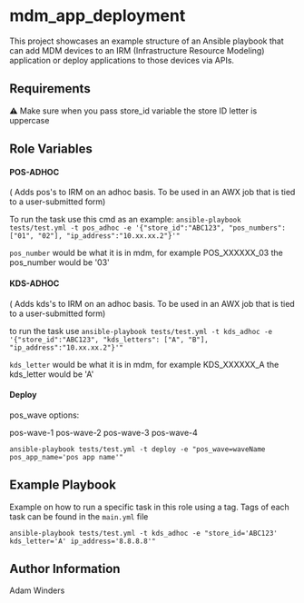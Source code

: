 # mdm_app_deployment
This project showcases an example structure of an Ansible playbook that can add MDM devices to an IRM (Infrastructure Resource Modeling) application or deploy applications to those devices via APIs.

Requirements
------------

⚠️ Make sure when you pass store_id variable the store ID letter is uppercase

Role Variables
--------------

#### POS-ADHOC 
( Adds pos's to IRM on an adhoc basis. To be used in an AWX job that is tied to a user-submitted form)

To run the task use this cmd as an example: ```ansible-playbook tests/test.yml -t pos_adhoc -e '{"store_id":"ABC123", "pos_numbers": ["01", "02"], "ip_address":"10.xx.xx.2"}'"```

```pos_number``` would be what it is in mdm, for example POS_XXXXXX_03 the pos_number would be '03'

#### KDS-ADHOC 
( Adds kds's to IRM on an adhoc basis. To be used in an AWX job that is tied to a user-submitted form)

 to run the task use ```ansible-playbook tests/test.yml -t kds_adhoc -e '{"store_id":"ABC123", "kds_letters": ["A", "B"], "ip_address":"10.xx.xx.2"}'"```

```kds_letter``` would be what it is in mdm, for example KDS_XXXXXX_A the kds_letter would be 'A'

#### Deploy 

pos_wave options:

pos-wave-1
pos-wave-2
pos-wave-3
pos-wave-4


```ansible-playbook tests/test.yml -t deploy -e "pos_wave=waveName pos_app_name='pos app name'"```


Example Playbook
----------------

Example on how to run a specific task in this role using a tag. Tags of each task can be found in the ```main.yml``` file

```ansible-playbook tests/test.yml -t kds_adhoc -e "store_id='ABC123' kds_letter='A' ip_address='8.8.8.8'"```


Author Information
------------------

Adam Winders
